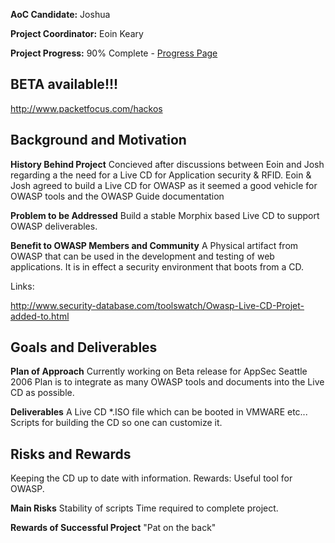 **AoC Candidate:** Joshua

**Project Coordinator:** Eoin Keary

**Project Progress:** 90% Complete - [Progress
Page](OWASP_Autumn_of_Code_2006_-_Projects:_Live_CD_-_Progress "wikilink")

## BETA available\!\!\!

<http://www.packetfocus.com/hackos>

## Background and Motivation

**History Behind Project** Concieved after discussions between Eoin and
Josh regarding a the need for a Live CD for Application security & RFID.
Eoin & Josh agreed to build a Live CD for OWASP as it seemed a good
vehicle for OWASP tools and the OWASP Guide documentation

**Problem to be Addressed** Build a stable Morphix based Live CD to
support OWASP deliverables.

**Benefit to OWASP Members and Community** A Physical artifact from
OWASP that can be used in the development and testing of web
applications. It is in effect a security environment that boots from a
CD.

Links:

<http://www.security-database.com/toolswatch/Owasp-Live-CD-Projet-added-to.html>

## Goals and Deliverables

**Plan of Approach** Currently working on Beta release for AppSec
Seattle 2006 Plan is to integrate as many OWASP tools and documents into
the Live CD as possible.

**Deliverables** A Live CD \*.ISO file which can be booted in VMWARE
etc... Scripts for building the CD so one can customize it.

## Risks and Rewards

Keeping the CD up to date with information. Rewards: Useful tool for
OWASP.

**Main Risks** Stability of scripts Time required to complete project.

**Rewards of Successful Project** "Pat on the back"